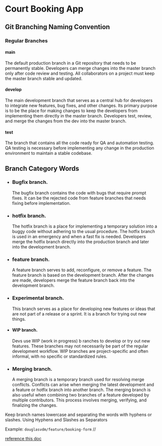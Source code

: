 # Court Booking App

## Git Branching Naming Convention

### Regular Branches

#### main
The default production branch in a Git repository that needs to be permanently stable. Developers can merge changes into the master branch only after code review and testing. All collaborators on a project must keep the master branch stable and updated.

#### develop

The main development branch that serves as a central hub for developers to integrate new features, bug fixes, and other changes. Its primary purpose is to be the place for making changes to keep the developers from implementing them directly in the master branch. Developers test, review, and merge the changes from the dev into the master branch.

#### test
The branch that contains all the code ready for QA and automation testing. QA testing is necessary before implementing any change in the production environment to maintain a stable codebase.


## Branch Category Words
- ### Bugfix branch.
  
  The bugfix branch contains the code with bugs that require prompt fixes. It can be the rejected code from feature branches that needs fixing before implementation.
- ### hotfix branch.
  The hotfix branch is a place for implementing a temporary solution into a buggy code without adhering to the usual procedure. The hotfix branch is used in an emergency and when a fast fix is needed. Developers merge the hotfix branch directly into the production branch and later into the development branch.
- ### feature branch. 
  A feature branch serves to add, reconfigure, or remove a feature. The feature branch is based on the development branch. After the changes are made, developers merge the feature branch back into the development branch.
- ### Experimental branch. 
  This branch serves as a place for developing new features or ideas that are not part of a release or a sprint. It is a branch for trying out new things.
- #### WIP branch.
  Devs use WIP (work in progress) b
ranches to develop or try out new features. These branches may not necessarily be part of the regular development workflow. WIP branches are project-specific and often informal, with no specific or standardized rules.
- ### Merging branch. 
  A merging branch is a temporary branch used for resolving merge conflicts. Conflicts can arise when merging the latest development and a feature or hotfix branch into another branch. The merging branch is also useful when combining two branches of a feature developed by multiple contributors. This process involves merging, verifying, and finalizing the changes.

Keep branch names lowercase and separating the words with hyphens or slashes.
Using Hyphens and Slashes as Separators

Example: `douglasvdm/feature/booking-form`
<github username>/<category word>/<short-description-separated-by-hyphens>

[reference this doc](https://phoenixnap.com/kb/git-branch-name-convention)